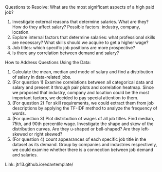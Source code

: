 Questions to Resolve:
What are the most significant aspects of a high paid job?
1. Investigate external reasons that determine salaries. What are they? How do they affect salary? Possible factors: industry, company, location.
2. Explore internal factors that determine salaries: what professional skills are necessary? What skills should we acquire to get a higher wage?
3. Job titles: which specific job positions are more prospective?
4. Is there any correlation between demand and salary?

How to Address Questions Using the Data:
1. Calculate the mean, median and mode of salary and find a distribution of salary in data-related jobs.
2. (For question 1) Examine correlations between all categorical data and salary and present it through pair plots and correlation heatmap. Since we proposed that industry, company and location could be the most important factors, we decided to pay special attention to them.
3. (For question 2) For skill requirements, we could extract them from job descriptions by applying the TF-IDF method to analyze the frequency of words.
4. (For question 3) Plot distribution of wages of all job titles. Find median, 75th, and 90th percentile wage. Investigate the shape and skew of the distribution curves. Are they u-shaped or bell-shaped? Are they left-skewed or right skewed?
5. (For question 4) count appearances of each specific job title in the dataset as its demand. Group by companies and industries respectively, we could examine whether there is a connection between job demand and salaries.

Link: jtr13.github.io/edavtemplate/